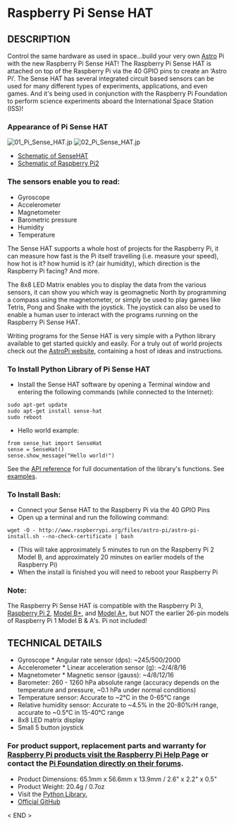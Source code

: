 # Raspberry Pi Sense HAT 

## DESCRIPTION
Control the same hardware as used in space...build your very own [Astro](https://astro-pi.org/) Pi with the new Raspberry Pi Sense HAT! The Raspberry Pi Sense HAT is attached on top of the Raspberry Pi via the 40 GPIO pins to create an ‘Astro Pi’. The Sense HAT has several integrated circuit based sensors can be used for many different types of experiments, applications, and even games. And it's being used in conjunction with the Raspberry Pi Foundation to perform science experiments aboard the International Space Station (ISS)!

### Appearance of Pi Sense HAT 
![01_Pi_Sense_HAT.jp](https://github.com/leehaesung/A_Developer_Guide_To_the_IoT_IBM/blob/master/04_Pi_Sense_HAT/ImageFiles/01_Pi_Sense_HAT.jpg)
![02_Pi_Sense_HAT.jp
](https://github.com/leehaesung/A_Developer_Guide_To_the_IoT_IBM/blob/master/04_Pi_Sense_HAT/ImageFiles/02_Pi_Sense_HAT.jpg)
* [Schematic of SenseHAT](https://github.com/leehaesung/A_Developer_Guide_To_the_IoT_IBM/blob/master/04_Pi_Sense_HAT/Sense-HAT-V1_0.pdf)
* [Schematic of Raspberry Pi2](https://github.com/leehaesung/A_Developer_Guide_To_the_IoT_IBM/blob/master/03_RaspberryPi2/Raspberry-Pi-B-Plus-V1.2-Schematics.pdf)

### The sensors enable you to read:
* Gyroscope
* Accelerometer
* Magnetometer
* Barometric pressure
* Humidity
* Temperature

The Sense HAT supports a whole host of projects for the Raspberry Pi, it can measure how fast is the Pi itself travelling (i.e. measure your speed), how hot is it? how humid is it? (air humidity), which direction is the Raspberry Pi facing? And more.

The 8x8 LED Matrix enables you to display the data from the various sensors, it can show you which way is geomagnetic North by programming a compass using the magnetometer, or simply be used to play games like Tetris, Pong and Snake with the joystick. The joystick can also be used to enable a human user to interact with the programs running on the Raspberry Pi Sense HAT.

Writing programs for the Sense HAT is very simple with a Python library available to get started quickly and easily. For a truly out of world projects check out the [AstroPi website](https://astro-pi.org/), containing a host of ideas and instructions.

### To Install Python Library of Pi Sense HAT
* Install the Sense HAT software by opening a Terminal window and entering the following commands (while connected to the Internet):

``````````````````````````````
sudo apt-get update
sudo apt-get install sense-hat
sudo reboot
``````````````````````````````

* Hello world example:

``````````````````````````````
from sense_hat import SenseHat
sense = SenseHat()
sense.show_message("Hello world!")
``````````````````````````````
See the [API reference](https://pythonhosted.org/sense-hat/api/) for full documentation of the library's functions. See [examples](https://github.com/RPi-Distro/python-sense-hat/blob/master/examples/README.md).



### To Install Bash:
* Connect your Sense HAT to the Raspberry Pi via the 40 GPIO Pins
* Open up a terminal and run the following command:

`wget -O - http://www.raspberrypi.org/files/astro-pi/astro-pi-install.sh --no-check-certificate | bash`
* (This will take approximately 5 minutes to run on the Raspberry Pi 2 Model B, and approximately 20 minutes on earlier models of the Raspberry Pi)
* When the install is finished you will need to reboot your Raspberry Pi

### Note:
The Raspberry Pi Sense HAT is compatible with the Raspberry Pi 3, [Raspberry Pi 2](https://www.adafruit.com/products/2358), [Model B+](https://www.adafruit.com/products/1914), and [Model A+](https://www.adafruit.com/products/2266), but NOT the earlier 26-pin models of Raspberry Pi 1 Model B & A's. Pi not included!


## TECHNICAL DETAILS
* Gyroscope
      * Angular rate sensor (dps): ~245/500/2000
* Accelerometer
      * Linear acceleration sensor (g): ~2/4/8/16
* Magnetometer
      * Magnetic sensor (gauss): ~4/8/12/16
* Barometer: 260 - 1260 hPa absolute range (accuracy depends on the temperature and pressure, ~0.1 hPa under normal conditions)
* Temperature sensor: Accurate to ~2°C in the 0-65°C range
* Relative humidity sensor: Accurate to ~4.5% in the 20-80%rH range, accurate to ~0.5°C in 15-40°C range
* 8x8 LED matrix display
* Small 5 button joystick

### For product support, replacement parts and warranty for [Raspberry Pi products visit the Raspberry Pi Help Page](https://www.raspberrypi.org/products/sense-hat/) or contact the [Pi Foundation directly on their forums](https://www.raspberrypi.org/forums/).
* Product Dimensions: 65.1mm x 56.6mm x 13.9mm / 2.6" x 2.2" x 0.5"
* Product Weight: 20.4g / 0.7oz
* Visit the [Python Library.](http://pythonhosted.org/sense-hat/)
* [Official GitHub](https://github.com/leehaesung/python-sense-hat)


< END >
